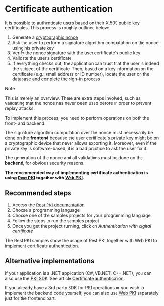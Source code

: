 ﻿# Certificate authentication

It is possible to authenticate users based on their X.509 public key certificates. This process is roughly outlined
below:

1. Generate a [cryptographic nonce](https://en.wikipedia.org/wiki/Cryptographic_nonce)
1. Ask the user to perform a signature algorithm computation on the nonce using his private key
1. Verify the nonce signature with the user certificate's public key
1. Validate the user's certificate
1. If everything checks out, the application can trust that the user is indeed the subject of the certificate. Then,
   based on a key information on the certificate (e.g.: email address or ID number), locate the user on the database and
   complete the sign-in process

> [!NOTE]
> This is merely an overview. There are extra steps involved, such as validating that the nonce has never
> been used before in order to prevent replay attacks.

To implement this process, you need to perform operations on both the front- and backend:

The signature algorithm computation over the nonce must necessarily be done on the **frontend** because the user
certificate's private key might be on a cryptographic device that never allows exporting it. Moreover, even if the
private key is software-based, it is a bad practice to ask the user for it.

The generation of the nonce and all validations must be done on the **backend**, for obvious security reasons.

**The recommended way of implementing certificate authentication is using [Rest PKI](../rest-pki/index.md) together with [Web PKI](../web-pki/index.md)**.

## Recommended steps

1. Access the [Rest PKI documentation](../rest-pki/index.md)
1. Choose a programming language
1. Choose one of the samples projects for your programming language
1. Follow the steps to run the samples project
1. Once you get the project running, click on *Authentication with digital certificate*

The Rest PKI samples show the usage of Rest PKI together with Web PKI to implement certificate authentication.

## Alternative implementations

If your application is a .NET application (C#, VB.NET, C++.NET), you can also use the [PKI SDK](../pki-sdk/index.md).
See article [Certificate authentication](../pki-sdk/certificates/auth.md).

If you already have a 3rd party SDK for PKI operations or you wish to implement the backend code yourself, you can also use
[Web PKI](../web-pki/index.md) separately just for the frontend part.
